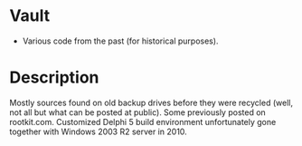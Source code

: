 # Vault
* Various code from the past (for historical purposes).

# Description

Mostly sources found on old backup drives before they were recycled (well, not all but what can be posted at public). Some previously posted on rootkit.com. Customized Delphi 5 build environment unfortunately gone together with Windows 2003 R2 server in 2010.
